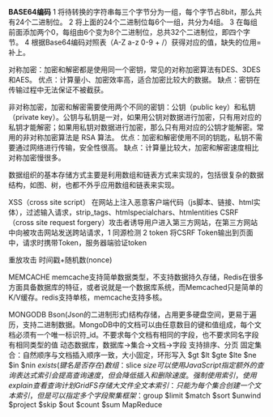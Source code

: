 **BASE64编码**
1 将待转换的字符串每三个字节分为一组，每个字节占8bit，那么共有24个二进制位。
2 将上面的24个二进制位每6个一组，共分为4组。
3 在每组前面添加两个0，每组由6个变为8个二进制位，总共32个二进制位，即四个字节。
4 根据Base64编码对照表（A-Z a-z 0-9 + /）获得对应的值，缺失的位用=补上。

对称加密：加密和解密都是使用同一个密钥，常见的对称加密算法有DES、3DES和AES。
优点：计算量小、加密效率高，适合加密比较大的数据。
缺点：密钥在传输过程中无法保证不被截获。

非对称加密，加密和解密需要使用两个不同的密钥：公钥（public key）和私钥（private key）。公钥与私钥是一对，如果用公钥对数据进行加密，只有用对应的私钥才能解密；如果用私钥对数据进行加密，那么只有用对应的公钥才能解密。常用的非对称加密算法是 RSA 算法。
优点：加密和解密使用不同的钥匙，私钥不需要通过网络进行传输，安全性很高。
缺点：计算量比较大，加密和解密速度相比对称加密慢很多。

数据组织的基本存储方式主要是利用数组和链表方式来实现的，包括很复杂的数据结构，如图、树，也都不外乎应用数组和链表来实现。

XSS（cross site script） 在网站上注入恶意客户端代码（js脚本、链接、html实体），过滤输入请求，strip_tags、htmlspecialchars、htmlentities 
CSRF （cross site request forgery）攻击者诱导用户进入第三方网站，在第三方网站中向被攻击网站发送跨站请求，1 同源检测 2 token 将CSRF Token输出到页面中，请求时携带Token，服务器端验证token

重放攻击 时间戳+随机数(nonce)

MEMCACHE
memcache支持简单数据类型，不支持数据持久存储，Redis在很多方面具备数据库的特征，或者说就是一个数据库系统，而Memcached只是简单的K/V缓存。redis支持单核，memcache支持多核。

MONGODB
Bson(Json的二进制形式)结构存储，占用更多硬盘空间，更易于遍历，支持二进制数据。MongoDB中的文档可以由任意数目的键和值组成，每个文档必须有一个唯一标识符_id。不要求每个文档有相同的字段，也不要求同名字段有相同类型的值
动态数据库，数据库->集合->文档->字段
支持排序、分页
固定集合：自然顺序与文档插入顺序一致，大小固定，环形写入
$gt $lt $gte $lte $ne $in $nin $exists(键名是否存在)
数组：$slice $size
可以使用JavaScript指定额外的查询表达式
索引会提高查询速度，但会降低插入和删除速度。强制使用索引，使用explain查看查询计划
GridFS存储大文件
全文本索引：只能为每个集合创建一个文本索引，但是可以指定多个字段
聚集框架：$group $limit $match $sort $unwind $project $skip $out $count $sum
MapReduce

